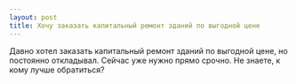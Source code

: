 ```yaml
---
layout: post 
title: Хочу заказать капитальный ремонт зданий по выгодной цене 
--- 
```

Давно хотел заказать капитальный ремонт зданий по выгодной цене, но постоянно откладывал. Сейчас уже нужно прямо срочно. Не знаете, к кому лучше обратиться?